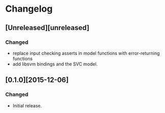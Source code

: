 # Changelog

## [Unreleased][unreleased]
### Changed
- replace input checking asserts in model functions with error-returning functions
- add libsvm bindings and the SVC model.

## [0.1.0][2015-12-06]
### Changed
- Initial release.
